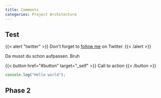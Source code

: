 ```yaml
---
title: Comments
categories: Project Architecture
---
```


## Test

{{< alert "twitter" >}}
Don't forget to [follow me](https://twitter.com/nunocoracao) on Twitter.
{{< /alert >}}

Da musst du schon aufpassen. Bruh

{{< button href="#button" target="_self" >}}
Call to action
{{< /button >}}

```javascript
console.log("Hello world");
```

## Phase 2